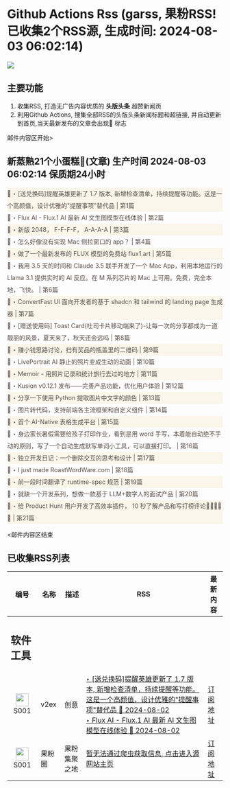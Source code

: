 # Github Actions Rss (garss, 果粉RSS! 已收集2个RSS源, 生成时间: 2024-08-03 06:02:14)

![](https://cdn.jsdelivr.net/gh/xinkeji/garss/_media/ga-rss.png)



## 主要功能
1. 收集RSS, 打造无广告内容优质的 **头版头条** 超赞新闻页
2. 利用Github Actions, 搜集全部RSS的头版头条新闻标题和超链接, 并自动更新到首页,当天最新发布的文章会出现🌈 标志

邮件内容区开始>
<h2>新蒸熟21个小蛋糕🍰(文章) 生产时间 2024-08-03 06:02:14 保质期24小时</h2>

<div style='line-height:3;background-color:#FAF6EA;' ><a href='https://www.v2ex.com/t/1061976#reply28' style="line-height:2;text-decoration:none;display:block;color:#584D49;">🌈 ‣ [送兑换码]提醒英雄更新了 1.7 版本, 新增检查清单，持续提醒等功能。这是一个高颜值，设计优雅的"提醒事项"替代品 | 第1篇</a></div><div style='line-height:3;' ><a href='https://www.v2ex.com/t/1062137#reply3' style="line-height:2;text-decoration:none;display:block;color:#584D49;">🌈 ‣ Flux AI - Flux.1 AI 最新 AI 文生图模型在线体验 | 第2篇</a></div><div style='line-height:3;background-color:#FAF6EA;' ><a href='https://www.v2ex.com/t/1062135#reply2' style="line-height:2;text-decoration:none;display:block;color:#584D49;">🌈 ‣ 新版 2048， F-F-F-F， A-A-A-A | 第3篇</a></div><div style='line-height:3;' ><a href='https://www.v2ex.com/t/1062104#reply2' style="line-height:2;text-decoration:none;display:block;color:#584D49;">🌈 ‣ 怎么好像没有实现 Mac 侧拉窗口的 app？ | 第4篇</a></div><div style='line-height:3;background-color:#FAF6EA;' ><a href='https://www.v2ex.com/t/1062129#reply2' style="line-height:2;text-decoration:none;display:block;color:#584D49;">🌈 ‣ 做了一个最新发布的 FLUX 模型的免费站 flux1.art | 第5篇</a></div><div style='line-height:3;' ><a href='https://www.v2ex.com/t/1062087#reply9' style="line-height:2;text-decoration:none;display:block;color:#584D49;">🌈 ‣ 我用 3.5 天的时间和 Claude 3.5 联手开发了一个 Mac App，利用本地运行的 Llama 3.1 提供实时的 AI 反应。在 M 系列芯片的 Mac 上可用。免费，完全本地，飞快。 | 第6篇</a></div><div style='line-height:3;background-color:#FAF6EA;' ><a href='https://www.v2ex.com/t/1062048#reply4' style="line-height:2;text-decoration:none;display:block;color:#584D49;">🌈 ‣ ConvertFast UI 面向开发者的基于 shadcn 和 tailwind 的 landing page 生成器 | 第7篇</a></div><div style='line-height:3;' ><a href='https://www.v2ex.com/t/1062040#reply15' style="line-height:2;text-decoration:none;display:block;color:#584D49;">🌈 ‣ [赠送使用码] Toast Card(吐司卡片移动端来了)-让每一次的分享都成为一道靓丽的风景，夏天来了，秋天还会远吗 | 第8篇</a></div><div style='line-height:3;background-color:#FAF6EA;' ><a href='https://www.v2ex.com/t/1061978#reply16' style="line-height:2;text-decoration:none;display:block;color:#584D49;">🌈 ‣ 赚小钱思路讨论，扫有奖品的瓶盖里的二维码 | 第9篇</a></div><div style='line-height:3;' ><a href='https://www.v2ex.com/t/1062103#reply0' style="line-height:2;text-decoration:none;display:block;color:#584D49;">🌈 ‣ LivePortrait AI 静止的照片变成生动的动画 | 第10篇</a></div><div style='line-height:3;background-color:#FAF6EA;' ><a href='https://www.v2ex.com/t/1061911#reply9' style="line-height:2;text-decoration:none;display:block;color:#584D49;">🌈 ‣ Memoir - 用照片记录和统计旅行去过的地方 | 第11篇</a></div><div style='line-height:3;' ><a href='https://www.v2ex.com/t/1062062#reply1' style="line-height:2;text-decoration:none;display:block;color:#584D49;">🌈 ‣ Kusion v0.12.1 发布——完善产品功能，优化用户体验 | 第12篇</a></div><div style='line-height:3;background-color:#FAF6EA;' ><a href='https://www.v2ex.com/t/1062026#reply1' style="line-height:2;text-decoration:none;display:block;color:#584D49;">🌈 ‣ 分享一下使用 Python 提取图片中文字的颜色 | 第13篇</a></div><div style='line-height:3;' ><a href='https://www.v2ex.com/t/1062044#reply0' style="line-height:2;text-decoration:none;display:block;color:#584D49;">🌈 ‣ 图片转代码，支持前端各主流框架和自定义组件 | 第14篇</a></div><div style='line-height:3;background-color:#FAF6EA;' ><a href='https://www.v2ex.com/t/1062030#reply0' style="line-height:2;text-decoration:none;display:block;color:#584D49;">🌈 ‣ 首个 AI-Native 表格生成平台 | 第15篇</a></div><div style='line-height:3;' ><a href='https://www.v2ex.com/t/1061970#reply5' style="line-height:2;text-decoration:none;display:block;color:#584D49;">🌈 ‣ 身边家长暑假需要给孩子打印作业，看到是用 word 手写，本着能自动绝不手动的原则，写了一个自动生成默写单词小工具，可以直接打印。 | 第16篇</a></div><div style='line-height:3;background-color:#FAF6EA;' ><a href='https://www.v2ex.com/t/1061916#reply5' style="line-height:2;text-decoration:none;display:block;color:#584D49;">🌈 ‣ 独立开发日记：一个删除交互的思考和设计 | 第17篇</a></div><div style='line-height:3;' ><a href='https://www.v2ex.com/t/1061959#reply2' style="line-height:2;text-decoration:none;display:block;color:#584D49;">🌈 ‣ I just made RoastWordWare.com | 第18篇</a></div><div style='line-height:3;background-color:#FAF6EA;' ><a href='https://www.v2ex.com/t/1061989#reply0' style="line-height:2;text-decoration:none;display:block;color:#584D49;">🌈 ‣ 前一段时间翻译了 runtime-spec 规范 | 第19篇</a></div><div style='line-height:3;' ><a href='https://www.v2ex.com/t/1061955#reply4' style="line-height:2;text-decoration:none;display:block;color:#584D49;">🌈 ‣ 就缺一个开发系列，想做一款基于 LLM+数字人的面试产品 | 第20篇</a></div><div style='line-height:3;background-color:#FAF6EA;' ><a href='https://www.v2ex.com/t/1061928#reply1' style="line-height:2;text-decoration:none;display:block;color:#584D49;">🌈 ‣ 给 Product Hunt 用户开发了高效率插件， 10 秒了解产品和写打榜评论👏👏👏👏👏 | 第21篇</a></div>

<邮件内容区结束

## 已收集RSS列表

| 编号 | 名称 | 描述 | RSS | 最新内容 |
| --- | --- | --- | --- | --- |
| <h2 id="软件工具">软件工具</h2> |  |   |  |  |
| <div id="S001" style="text-align: center;"><img src="https://cdn.jsdelivr.net/gh/zhaoolee/garss/_media/favicon/S001.png" width="30px" style="width:30px;height: auto;"/><br><span>S001</span></div> | v2ex | 创意 | [‣ \[送兑换码\]提醒英雄更新了 1.7 版本, 新增检查清单，持续提醒等功能。这是一个高颜值，设计优雅的"提醒事项"替代品 🌈 2024-08-02](https://www.v2ex.com/t/1061976#reply28)<br/>[‣ Flux AI - Flux.1 AI 最新 AI 文生图模型在线体验 🌈 2024-08-02](https://www.v2ex.com/t/1062137#reply3) | [订阅地址](https://www.v2ex.com/feed/tab/creative.xml) |
| <div id="S001" style="text-align: center;"><img src="https://cdn.jsdelivr.net/gh/zhaoolee/garss/_media/favicon/S001.png" width="30px" style="width:30px;height: auto;"/><br><span>S001</span></div> | 果粉圈 | 果粉集聚之地 | [暂无法通过爬虫获取信息, 点击进入源网站主页](https://g0f.cn) | [订阅地址](https://g0f.cn/rss.xml) |



